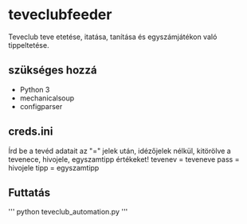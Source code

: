 # teveclubfeeder
Teveclub teve etetése, itatása, tanítása és egyszámjátékon való tippeltetése.

## szükséges hozzá
- Python 3
- mechanicalsoup
- configparser

## creds.ini
Írd be a tevéd adatait az "=" jelek után, idézőjelek nélkül, kitörölve a tevenece, hivojele, egyszamtipp értékeket!
tevenev = teveneve
pass = hivojele
tipp = egyszamtipp

## Futtatás
'''
python teveclub_automation.py
'''